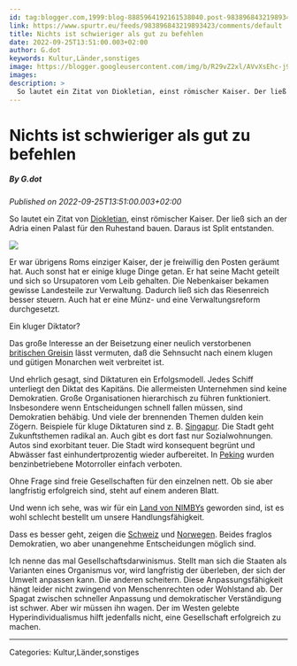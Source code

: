 ```yaml
---
id: tag:blogger.com,1999:blog-8885964192161538040.post-983896843219893423
link: https://www.spurtr.eu/feeds/983896843219893423/comments/default
title: Nichts ist schwieriger als gut zu befehlen
date: 2022-09-25T13:51:00.003+02:00
author: G.dot
keywords: Kultur,Länder,sonstiges
image: https://blogger.googleusercontent.com/img/b/R29vZ2xl/AVvXsEhc-j9rL3dibwnuRwrXO0kbCq7MxIXzUkb3sf_KavEEgXMTMGGeZsVlqVmJtK-rnIx2g7y83z6BxxPRJQjn47Z6LNVsZd4KJ_Lu2GKeomjbTGRneA3Jlihfp5yCZUnT5g5w_ckmnnQdUoQ/s72-c/1663930313152592-0.png
images: 
description: >
  So lautet ein Zitat von Diokletian, einst römischer Kaiser. Der ließ sich an der Adria einen Palast für den Ruhestand bauen. Daraus ist Split entstanden. Er war übrigens Roms einziger Kaiser, der je freiwillig den Posten geräumt hat. Auch sonst hat er einige
---
```

# Nichts ist schwieriger als gut zu befehlen
##### By G.dot
_Published on 2022-09-25T13:51:00.003+02:00_

So lautet ein Zitat von [Diokletian](https://de.wikipedia.org/wiki/Diokletian), einst römischer Kaiser. Der ließ sich an der Adria einen Palast für den Ruhestand bauen. Daraus ist Split entstanden.

[![](https://blogger.googleusercontent.com/img/b/R29vZ2xl/AVvXsEhc-j9rL3dibwnuRwrXO0kbCq7MxIXzUkb3sf_KavEEgXMTMGGeZsVlqVmJtK-rnIx2g7y83z6BxxPRJQjn47Z6LNVsZd4KJ_Lu2GKeomjbTGRneA3Jlihfp5yCZUnT5g5w_ckmnnQdUoQ/s1600/1663930313152592-0.png)](https://blogger.googleusercontent.com/img/b/R29vZ2xl/AVvXsEhc-j9rL3dibwnuRwrXO0kbCq7MxIXzUkb3sf_KavEEgXMTMGGeZsVlqVmJtK-rnIx2g7y83z6BxxPRJQjn47Z6LNVsZd4KJ_Lu2GKeomjbTGRneA3Jlihfp5yCZUnT5g5w_ckmnnQdUoQ/s1600/1663930313152592-0.png)

  

Er war übrigens Roms einziger Kaiser, der je freiwillig den Posten geräumt hat. Auch sonst hat er einige kluge Dinge getan. Er hat seine Macht geteilt und sich so Ursupatoren vom Leib gehalten. Die Nebenkaiser bekamen gewisse Landesteile zur Verwaltung. Dadurch ließ sich das Riesenreich besser steuern. Auch hat er eine Münz- und eine Verwaltungsreform durchgesetzt.

Ein kluger Diktator?

Das große Interesse an der Beisetzung einer neulich verstorbenen [britischen Greisin](https://www.der-postillon.com/2022/09/britin-96-gestorben.html) lässt vermuten, daß die Sehnsucht nach einem klugen und gütigen Monarchen weit verbreitet ist.

Und ehrlich gesagt, sind Diktaturen ein Erfolgsmodell. Jedes Schiff unterliegt den Diktat des Kapitäns. Die allermeisten Unternehmen sind keine Demokratien. Große Organisationen hierarchisch zu führen funktioniert. Insbesondere wenn Entscheidungen schnell fallen müssen, sind Demokratien behäbig. Und viele der brennenden Themen dulden kein Zögern. Beispiele für kluge Diktaturen sind z. B. [Singapur](https://www.ura.gov.sg/Corporate/Planning/Master-Plan). Die Stadt geht Zukunftsthemen radikal an. Auch gibt es dort fast nur Sozialwohnungen. Autos sind exorbitant teuer. Die Stadt wird konsequent begrünt und Abwässer fast einhundertprozentig wieder aufbereitet. In [Peking](https://www.sueddeutsche.de/auto/verbot-fuer-motorroller-schluss-mit-vespa-1.1002240) wurden benzinbetriebene Motorroller einfach verboten.

Ohne Frage sind freie Gesellschaften für den einzelnen nett. Ob sie aber langfristig erfolgreich sind, steht auf einem anderen Blatt.

Und wenn ich sehe, was wir für ein [Land von NIMBYs](https://www.merkur.de/bayern/ebersberg-muenchen-ost-zubringergleise-bayern-bahntrasse-brenner-deutsche-bahn-plaene-kritik-91772430.html) geworden sind, ist es wohl schlecht bestellt um unsere Handlungsfähigkeit.

Dass es besser geht, zeigen die [Schweiz](https://www.zeit.de/2022/38/atommuellendlager-schweiz-atomkraft-nagra) und [Norwegen](https://www.energiezukunft.eu/politik/norwegen-will-bis-2030-klimaneutral-sein/). Beides fraglos Demokratien, wo aber unangenehme Entscheidungen möglich sind.

Ich nenne das mal Gesellschaftsdarwinismus. Stellt man sich die Staaten als Varianten eines Organismus vor, wird langfristig der überleben, der sich der Umwelt anpassen kann. Die anderen scheitern. Diese Anpassungsfähigkeit hängt leider nicht zwingend von Menschenrechten oder Wohlstand ab. Der Spagat zwischen schneller Anpassung und demokratischer Verständigung ist schwer. Aber wir müssen ihn wagen. Der im Westen gelebte Hyperindividualismus hilft jedenfalls nicht, eine Gesellschaft erfolgreich zu machen.

---
Categories: Kultur,Länder,sonstiges